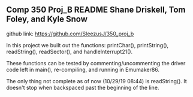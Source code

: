 Comp 350 Proj_B
README
Shane Driskell, Tom Foley, and Kyle Snow
----------------------------------------

github link: https://github.com/SleezusJ/350_proj_b

In this project we built out the functions:
printChar(), printString(), readString(), readSector(), and handleInterrupt21().

These functions can be tested by commenting/uncommenting the driver code left in main(), re-compiling, and running in Emumaker86.

The only thing not complete as of now (10/29/19 08:44) is readString(). It doesn't stop when backspaced past the beginning of the line.


